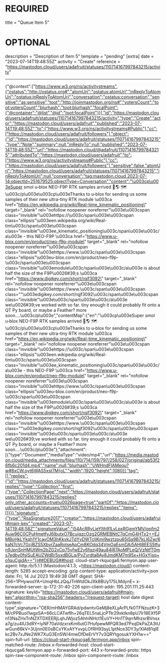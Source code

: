 
# REQUIRED
title = "Queue Item 5"
# OPTIONAL
description = "Description of Item 5"
template = "pending"
[extra]
date = "2023-07-14T19:48:55Z"
activity = "Create"
reference = "https://mastodon.cloud/users/adafruit/statuses/110714167997843215/activity"

---
{"@context":["https://www.w3.org/ns/activitystreams",{"ostatus":"http://ostatus.org#","atomUri":"ostatus:atomUri","inReplyToAtomUri":"ostatus:inReplyToAtomUri","conversation":"ostatus:conversation","sensitive":"as:sensitive","toot":"http://joinmastodon.org/ns#","votersCount":"toot:votersCount","blurhash":"toot:blurhash","focalPoint":{"@container":"@list","@id":"toot:focalPoint"}}],"id":"https://mastodon.cloud/users/adafruit/statuses/110714167997843215/activity","type":"Create","actor":"https://mastodon.cloud/users/adafruit","published":"2023-07-14T19:48:55Z","to":["https://www.w3.org/ns/activitystreams#Public"],"cc":["https://mastodon.cloud/users/adafruit/followers"],"object":{"id":"https://mastodon.cloud/users/adafruit/statuses/110714167997843215","type":"Note","summary":null,"inReplyTo":null,"published":"2023-07-14T19:48:55Z","url":"https://mastodon.cloud/@adafruit/110714167997843215","attributedTo":"https://mastodon.cloud/users/adafruit","to":["https://www.w3.org/ns/activitystreams#Public"],"cc":["https://mastodon.cloud/users/adafruit/followers"],"sensitive":false,"atomUri":"https://mastodon.cloud/users/adafruit/statuses/110714167997843215","inReplyToAtomUri":null,"conversation":"tag:mastodon.cloud,2023-07-14:objectId=251679525:objectType=Conversation","content":"\u003cp\u003eSuper smol u‑blox NEO-F9P RTK samples arrived 📍🌎 🗺 \u003c/p\u003e\u003cp\u003eThanks to u‑blox for sending us some samples of their new ultra-tiny RTK module \u003ca href=\"https://en.wikipedia.org/wiki/Real-time_kinematic_positioning\" target=\"_blank\" rel=\"nofollow noopener noreferrer\"\u003e\u003cspan class=\"invisible\"\u003ehttps://\u003c/span\u003e\u003cspan class=\"ellipsis\"\u003een.wikipedia.org/wiki/Real-tim\u003c/span\u003e\u003cspan class=\"invisible\"\u003ee_kinematic_positioning\u003c/span\u003e\u003c/a\u003e - this NEO-F9P \u003ca href=\"https://www.u-blox.com/en/product/neo-f9p-module\" target=\"_blank\" rel=\"nofollow noopener noreferrer\"\u003e\u003cspan class=\"invisible\"\u003ehttps://www.\u003c/span\u003e\u003cspan class=\"ellipsis\"\u003eu-blox.com/en/product/neo-f9p-\u003c/span\u003e\u003cspan class=\"invisible\"\u003emodule\u003c/span\u003e\u003c/a\u003e is about half the size of the F9P\u0026#39;s \u003ca href=\"https://www.digikey.com/short/rqjf3092\" target=\"_blank\" rel=\"nofollow noopener noreferrer\"\u003e\u003cspan class=\"invisible\"\u003ehttps://www.\u003c/span\u003e\u003cspan class=\"\"\u003edigikey.com/short/rqjf3092\u003c/span\u003e\u003cspan class=\"invisible\"\u003e\u003c/span\u003e\u003c/a\u003e we\u0026#39;ve worked with so far. tiny enough it could probably fit onto a QT Py board, or maybe a Feather? more soon....\u003c/p\u003e","contentMap":{"en":"\u003cp\u003eSuper smol u‑blox NEO-F9P RTK samples arrived 📍🌎 🗺 \u003c/p\u003e\u003cp\u003eThanks to u‑blox for sending us some samples of their new ultra-tiny RTK module \u003ca href=\"https://en.wikipedia.org/wiki/Real-time_kinematic_positioning\" target=\"_blank\" rel=\"nofollow noopener noreferrer\"\u003e\u003cspan class=\"invisible\"\u003ehttps://\u003c/span\u003e\u003cspan class=\"ellipsis\"\u003een.wikipedia.org/wiki/Real-tim\u003c/span\u003e\u003cspan class=\"invisible\"\u003ee_kinematic_positioning\u003c/span\u003e\u003c/a\u003e - this NEO-F9P \u003ca href=\"https://www.u-blox.com/en/product/neo-f9p-module\" target=\"_blank\" rel=\"nofollow noopener noreferrer\"\u003e\u003cspan class=\"invisible\"\u003ehttps://www.\u003c/span\u003e\u003cspan class=\"ellipsis\"\u003eu-blox.com/en/product/neo-f9p-\u003c/span\u003e\u003cspan class=\"invisible\"\u003emodule\u003c/span\u003e\u003c/a\u003e is about half the size of the F9P\u0026#39;s \u003ca href=\"https://www.digikey.com/short/rqjf3092\" target=\"_blank\" rel=\"nofollow noopener noreferrer\"\u003e\u003cspan class=\"invisible\"\u003ehttps://www.\u003c/span\u003e\u003cspan class=\"\"\u003edigikey.com/short/rqjf3092\u003c/span\u003e\u003cspan class=\"invisible\"\u003e\u003c/span\u003e\u003c/a\u003e we\u0026#39;ve worked with so far. tiny enough it could probably fit onto a QT Py board, or maybe a Feather? more soon....\u003c/p\u003e"},"attachment":[{"type":"Document","mediaType":"video/mp4","url":"https://media.mastodon.cloud/media_attachments/files/110/714/159/797/258/027/original/ab53f26fb6c201d4.mp4","name":null,"blurhash":"UWHndFIAMeou?w#8xCW.oyt6WAS5xst7M{oL","width":1920,"height":1080}],"tag":[],"replies":{"id":"https://mastodon.cloud/users/adafruit/statuses/110714167997843215/replies","type":"Collection","first":{"type":"CollectionPage","next":"https://mastodon.cloud/users/adafruit/statuses/110714167997843215/replies?only_other_accounts=true\u0026page=true","partOf":"https://mastodon.cloud/users/adafruit/statuses/110714167997843215/replies","items":[]}}},"signature":{"type":"RsaSignature2017","creator":"https://mastodon.cloud/users/adafruit#main-key","created":"2023-07-14T19:48:58Z","signatureValue":"i54AcRRyLieYIth91LvLpxRGgmYMV/qpfm2Auw96C0CPuHmetfyJ6IbutxO7BcujqzcOzg2GRMEBNtC7qCmG4HTx2++EJMBoHkLYkqh1Y1cayOM3hKkvkJTdYvDWTcIiKmi9wztzpu65jSa9B7kLl6Zw/6kaN7cVc7GcjBZS5XbvrZaaRotseApCm8KOdq34VmOaEsmDAi5AHl8EES5tfun9JpnSnHMUtWm2bZG2xCp75yfwE2y6fqzj49au84IR7AoMPLeQ/VzNtfT0ms7edbv0fsISuEAUZWdB/5sxdBGLq/PvZyrdta8Ay8JmdKM7m95x+HGxYjsq+o1quCgjdA=="}}##DEBUG##host: cloud-start-rkqucga6.fermyon.app
user-agent: http.rb/5.1.1 (Mastodon/4.1.3; +https://mastodon.cloud/)
content-length: 5285
accept-encoding: gzip
content-type: application/activity+json
date: Fri, 14 Jul 2023 19:49:38 GMT
digest: SHA-256=1PHywosYA+UmqHbLzQqJTnWtdOkJXk8BUy175LMdynE=
x-forwarded-server: ip-172-31-40-226
spin-client-addr: 195.201.111.25:443
signature: keyId="https://mastodon.cloud/users/adafruit#main-key",algorithm="rsa-sha256",headers="(request-target) host date digest content-type",signature="OER/mHMAYGRAd/pdwntvGeMj8eXLyArPLfk0TFNzuzK+3M/cPPBuoI1wgxSA+66cLCATwfIh+26qTEL5naLjcPTtr29xktkn8pU7lr18EXf5Pn13NaZHxTnNZXTDXEERjLqhJWjoz5AhhiNHct1EuVY+Hn1T9qrrMhzsrBVnsxa7g/zu4IU3dRY+IyNF70aVdzxrxKm6utO7HufpewMPQR3ed7PxqDkPaZA3tUwGun66kV+3Ujnn0E0sBCxYKxAYYxvpLOfRH93syL1ptNce3DY3y/XlAt81qIEkc2Bv7xJNe2WK7XuG3En5W/4mwDfDeErVY7v3QRYtgosukYXH1w=="
spin-full-url: https://cloud-start-rkqucga6.fermyon.app/inbox
spin-matched-route: /inbox
x-forwarded-host: cloud-start-rkqucga6.fermyon.app
x-forwarded-port: 443
x-forwarded-proto: https
spin-raw-component-route: /inbox
spin-component-route: /inbox

